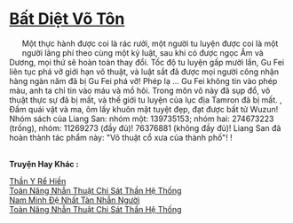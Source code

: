 <a href="https://truyentiki.com/bat-diet-vo-ton.33872/" title="Bất Diệt Võ Tôn"><h1>Bất Diệt Võ Tôn</h1></a><div style="display:table"><img align="right" style="float: left; padding: 10px;" src="https://truyentiki.com/images/story/200x260/33872.jpg" alt="">Một thực hành được coi là rác rưởi, một người tu luyện được coi là một người lãng phí theo cùng một kỷ luật, sau khi có được ngọc Âm và Dương, mọi thứ sẽ hoàn toàn thay đổi. Tốc độ tu luyện gấp mười lần, Gu Fei liên tục phá vỡ giới hạn võ thuật, và luật sắt đã được mọi người công nhận hàng ngàn năm đã bị Gu Fei phá vỡ! Phép lạ ... Gu Fei không tin vào phép màu, anh ta chỉ tin vào máu và mồ hôi. Trong môn võ này đã sụp đổ, võ thuật thực sự đã bị mất, và thế giới tu luyện của lục địa Tamron đã bị mất. , Đấm quái vật và ma, ôm lấy khuôn mặt tuyệt đẹp, đạt được bất tử Wuzun! Nhóm sách của Liang San: nhóm một: 139735153; nhóm hai: 274673223 (trống), nhóm: 11269273 (đầy đủ)! 76376881 (không đầy đủ)! Liang San đã hoàn thành tác phẩm này: "Võ thuật cổ xưa của thành phố"! !</div><p><br><b>Truyện Hay Khác :</b></p><a href="https://truyentiki.com/than-y-re-hien.33871/" alt="Thần Y Rể Hiền">Thần Y Rể Hiền</a><br/><a href="https://www.pinterest.com/pin/594756694531393996/" alt="Toàn Năng Nhẫn Thuật Chi Sát Thần Hệ Thống">Toàn Năng Nhẫn Thuật Chi Sát Thần Hệ Thống</a><br/><a href="https://github.com/nownovels/top500/tree/master/truyenhay/33911/" alt="Nam Minh Đệ Nhất Tàn Nhẫn Người">Nam Minh Đệ Nhất Tàn Nhẫn Người</a><br/><a href="https://www.plurk.com/p/numuqr" alt="Toàn Năng Nhẫn Thuật Chi Sát Thần Hệ Thống">Toàn Năng Nhẫn Thuật Chi Sát Thần Hệ Thống</a><br/>